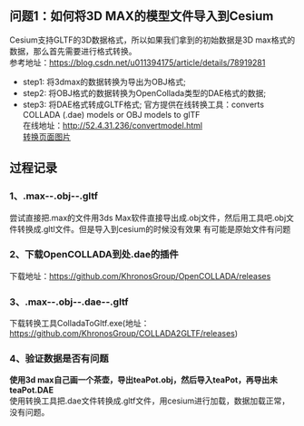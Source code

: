 ## 问题1：如何将3D MAX的模型文件导入到Cesium
Cesium支持GLTF的3D数据格式，所以如果我们拿到的初始数据是3D max格式的数据，那么首先需要进行格式转换。    
参考地址：https://blog.csdn.net/u011394175/article/details/78919281
- step1: 将3dmax的数据转换为导出为OBJ格式;
- step2: 将OBJ格式的数据转换为OpenCollada类型的DAE格式的数据;
- step3: 将DAE格式转成GLTF格式;
官方提供在线转换工具：converts COLLADA (.dae) models or OBJ models to glTF   
在线地址：http://52.4.31.236/convertmodel.html    
[转换页面图片](https://github.com/huanglw/JavaScript_tutorial/blob/master/Snipaste_2018-06-22_11-25-18.png)

## 过程记录
### 1、.max--.obj--.gltf
尝试直接把.max的文件用3ds Max软件直接导出成.obj文件，然后用工具吧.obj文件转换成.gltl文件。但是导入到cesium的时候没有效果
有可能是原始文件有问题

### 2、下载OpenCOLLADA到处.dae的插件
下载地址：https://github.com/KhronosGroup/OpenCOLLADA/releases

### 3、.max--.obj--.dae--.gltf
下载转换工具ColladaToGltf.exe(地址：https://github.com/KhronosGroup/COLLADA2GLTF/releases)

### 4、验证数据是否有问题
**使用3d max自己画一个茶壶，导出teaPot.obj，然后导入teaPot，再导出未teaPot.DAE**    
使用转换工具把.dae文件转换成.gltf文件，用cesium进行加载，数据加载正常，没有问题。
